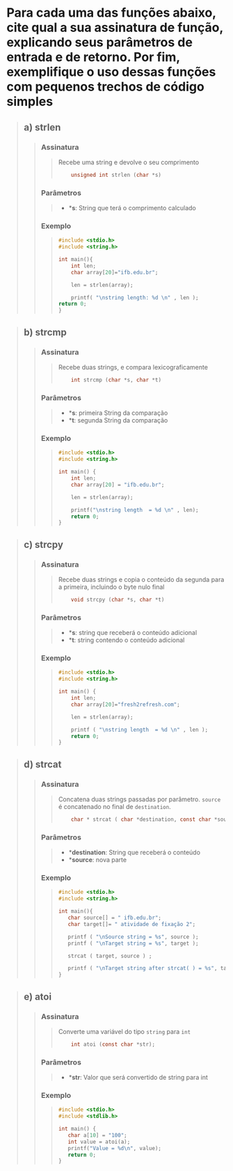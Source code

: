 # Para cada uma das funções abaixo, cite qual a sua assinatura de função, explicando seus parâmetros de entrada e de retorno. Por fim, exemplifique o uso dessas funções com pequenos trechos de código simples

> ## a) strlen
>> ### Assinatura
>>> Recebe uma string e devolve o seu comprimento
>>> ```c
>>>     unsigned int strlen (char *s)
>> ### Parâmetros
>>> - ***s**:  String que terá o comprimento calculado
>> ### Exemplo
>>>
>>> ```c
>>> #include <stdio.h>
>>> #include <string.h>
>>>
>>>int main(){
>>>     int len;
>>>     char array[20]="ifb.edu.br";
>>>
>>>     len = strlen(array);
>>>
>>>     printf( "\nstring length: %d \n" , len );
>>>return 0;
>>>}

<!-- Section -->
> ## b) strcmp
>> ### Assinatura
>>> Recebe duas strings, e compara lexicograficamente
>>> ```c
>>>     int strcmp (char *s, char *t)
>> ### Parâmetros
>>> - ***s**: primeira String da comparação
>>> - ***t**: segunda String da comparação
>> ### Exemplo
>>>
>>> ```c
>>>#include <stdio.h>
>>>#include <string.h>
>>>
>>> int main() {
>>>     int len;
>>>     char array[20] = "ifb.edu.br";
>>>
>>>     len = strlen(array);
>>>
>>>     printf("\nstring length  = %d \n" , len);
>>>     return 0;
>>> }

<!-- Section -->
> ## c) strcpy
>> ### Assinatura
>>> Recebe duas strings e copia o conteúdo da segunda para a primeira, incluindo o byte nulo final
>>> ```c
>>>     void strcpy (char *s, char *t)
>> ### Parâmetros
>>> - ***s**: string que receberá o conteúdo adicional
>>> - ***t**: string contendo o conteúdo adicional
>> ### Exemplo
>>>
>>> ```c
>>> #include <stdio.h>
>>> #include <string.h>
>>>
>>> int main() {
>>>     int len;
>>>     char array[20]="fresh2refresh.com";
>>>
>>>     len = strlen(array);
>>>
>>>     printf ( "\nstring length  = %d \n" , len );
>>>     return 0;
>>> }

<!-- Section -->
> ## d) strcat
>> ### Assinatura
>>> Concatena duas strings passadas por parâmetro. `source` é concatenado no final de `destination`.
>>> ```c
>>>     char * strcat ( char *destination, const char *source );
>> ### Parâmetros
>>> - ***destination**: String que receberá o conteúdo
>>> - ***source**: nova parte
>> ### Exemplo
>>>
>>> ```c
>>> #include <stdio.h>
>>> #include <string.h>
>>>
>>> int main(){
>>>    char source[] = " ifb.edu.br";
>>>    char target[]= " atividade de fixação 2";
>>>
>>>    printf ( "\nSource string = %s", source );
>>>    printf ( "\nTarget string = %s", target );
>>>
>>>    strcat ( target, source ) ;
>>>
>>>    printf ( "\nTarget string after strcat( ) = %s", target );
>>> }

<!-- Section -->
> ## e) atoi
>> ### Assinatura
>>>Converte uma variável do tipo `string` para `int`
>>> ```c
>>>     int atoi (const char *str);
>> ### Parâmetros
>>> - ***str**: Valor que será convertido de string para int
>> ### Exemplo
>>>
>>> ```c
>>>#include <stdio.h>
>>>#include <stdlib.h>
>>>
>>>int main() {
>>>    char a[10] = "100";
>>>    int value = atoi(a);
>>>    printf("Value = %d\n", value);
>>>    return 0;
>>>}

<!-- Section -->
